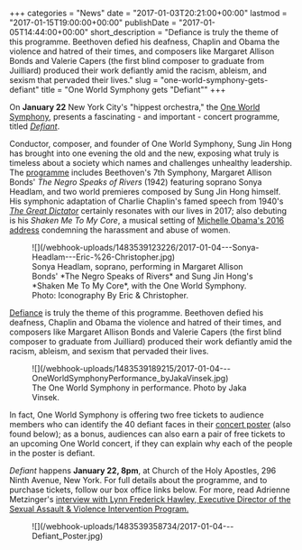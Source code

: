 +++
categories = "News"
date = "2017-01-03T20:21:00+00:00"
lastmod = "2017-01-15T19:00:00+00:00"
publishDate = "2017-01-05T14:44:00+00:00"
short_description = "Defiance is truly the theme of this programme. Beethoven defied his deafness, Chaplin and Obama the violence and hatred of their times, and composers like Margaret Allison Bonds and Valerie Capers (the first blind composer to graduate from Juilliard) produced their work defiantly amid the racism, ableism, and sexism that pervaded their lives."
slug = "one-world-symphony-gets-defiant"
title = "One World Symphony gets &quot;Defiant&quot;"
+++

On **January 22** New York City's "hippest orchestra," the [One World Symphony](/scene/companies/one-world-symphony/), presents a fascinating - and important - concert programme, titled [*Defiant*](http://oneworldsymphony.org/concerts2016_Defiant.shtml).

Conductor, composer, and founder of One World Symphony, Sung Jin Hong has brought into one evening the old and the new, exposing what truly is timeless about a society which names and challenges unhealthy leadership. The [programme](http://oneworldsymphony.org/concerts2016_Defiant.shtml) includes Beethoven's 7th Symphony, Margaret Allison Bonds' *The Negro Speaks of Rivers* (1942) featuring soprano Sonya Headlam, and two world premieres composed by Sung Jin Hong himself. His symphonic adaptation of Charlie Chaplin's famed speech from 1940's [*The Great Dictator*](https://www.youtube.com/watch?v=J7GY1Xg6X20) certainly resonates with our lives in 2017; also debuting is his *Shaken Me To My Core*, a musical setting of [Michelle Obama's 2016 address](http://www.npr.org/2016/10/13/497846667/transcript-michelle-obamas-speech-on-donald-trumps-alleged-treatment-of-women) condemning the harassment and abuse of women.

<figure data-type="image">
![](/webhook-uploads/1483539123226/2017-01-04---Sonya-Headlam---Eric-%26-Christopher.jpg)
<figcaption>Sonya Headlam, soprano, performing in Margaret Allison Bonds' *The Negro Speaks of Rivers* and Sung Jin Hong's *Shaken Me To My Core*, with the One World Symphony. Photo: Iconography By Eric & Christopher.</figcaption>
</figure>

[Defiance](http://oneworldsymphony.org/news13BreakingBlog.shtml) is truly the theme of this programme. Beethoven defied his deafness, Chaplin and Obama the violence and hatred of their times, and  composers like Margaret Allison Bonds and Valerie Capers (the first blind composer to graduate from Juilliard) produced their work defiantly amid the racism, ableism, and sexism that pervaded their lives.

<figure data-type="image">
![](/webhook-uploads/1483539189215/2017-01-04---OneWorldSymphonyPerformance_byJakaVinsek.jpg)
<figcaption>The One World Symphony in performance. Photo by Jaka Vinsek.</figcaption>
</figure>

In fact, One World Symphony is offering two free tickets to audience members who can identify the 40 defiant faces in their [concert poster](http://www.oneworldsymphony.org/images/2016/Defiant_Poster_02_game.pdf) (also found below); as a bonus, audiences can also earn a pair of free tickets to an upcoming One World concert, if they can explain why each of the people in the poster is defiant.

*Defiant* happens **January 22, 8pm**, at Church of the Holy Apostles, 296 Ninth Avenue, New York. For full details about the programme, and to purchase tickets, follow our box office links below. For more, read Adrienne Metzinger's [interview with Lynn Frederick Hawley, Executive Director of the Sexual Assault & Violence Intervention Program.](http://oneworldsymphony.org/news13BreakingBlog.shtml)

<figure data-type="image">
![](/webhook-uploads/1483539358734/2017-01-04---Defiant_Poster.jpg)
</figure>

